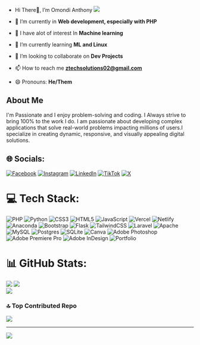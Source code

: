 - Hi There👋, I’m Omondi Anthony [![](https://visitcount.itsvg.in/api?id=zTechCtrl&icon=0&color=0)](https://visitcount.itsvg.in)

- 👀 I’m currently in **Web development, especially with PHP**
- 🌟 I have alot of interest In **Machine learning**
- 🌱 I’m currently learning **ML and Linux**
- 💞️ I’m looking to collaborate on **Dev Projects**
- 📫 How to reach me **ztechsolutions02@gmail.com**
- 😄 Pronouns: **He/Them**
  
<!---
zTechCtrl/zTechCtrl is a ✨ special ✨ repository because its `README.md` (this file) appears on your GitHub profile.
You can click the Preview link to take a look at your changes.
--->
## About Me
I'm Passionate and I enjoy problem-solving and coding. I  Always strive to bring 100% to the work I do. I am passionate about developing complex applications that solve real-world problems impacting millions of users.I specialize in creating dynamic, responsive, and visually appealing digital solutions.


## 🌐 Socials:
[![Facebook](https://img.shields.io/badge/Facebook-%231877F2.svg?logo=Facebook&logoColor=white)](https://facebook.com/https://www.facebook.com/profile.php?id=100092461735549) [![Instagram](https://img.shields.io/badge/Instagram-%23E4405F.svg?logo=Instagram&logoColor=white)](https://instagram.com/@zea_tech_solutions) [![LinkedIn](https://img.shields.io/badge/LinkedIn-%230077B5.svg?logo=linkedin&logoColor=white)](https://linkedin.com/in/https://www.linkedin.com/in/z-tech-146a18278/) [![TikTok](https://img.shields.io/badge/TikTok-%23000000.svg?logo=TikTok&logoColor=white)](https://tiktok.com/@https://www.tiktok.com/@zeatech_solutions?_t=ZM-8ulR0Qh5CoZ&_r=1) [![X](https://img.shields.io/badge/X-black.svg?logo=X&logoColor=white)](https://x.com/@ZeaTechSolutions) 

# 💻 Tech Stack:
![PHP](https://img.shields.io/badge/php-%23777BB4.svg?style=for-the-badge&logo=php&logoColor=white) ![Python](https://img.shields.io/badge/python-3670A0?style=for-the-badge&logo=python&logoColor=ffdd54) ![CSS3](https://img.shields.io/badge/css3-%231572B6.svg?style=for-the-badge&logo=css3&logoColor=white) ![HTML5](https://img.shields.io/badge/html5-%23E34F26.svg?style=for-the-badge&logo=html5&logoColor=white) ![JavaScript](https://img.shields.io/badge/javascript-%23323330.svg?style=for-the-badge&logo=javascript&logoColor=%23F7DF1E) ![Vercel](https://img.shields.io/badge/vercel-%23000000.svg?style=for-the-badge&logo=vercel&logoColor=white) ![Netlify](https://img.shields.io/badge/netlify-%23000000.svg?style=for-the-badge&logo=netlify&logoColor=#00C7B7) ![Anaconda](https://img.shields.io/badge/Anaconda-%2344A833.svg?style=for-the-badge&logo=anaconda&logoColor=white) ![Bootstrap](https://img.shields.io/badge/bootstrap-%238511FA.svg?style=for-the-badge&logo=bootstrap&logoColor=white) ![Flask](https://img.shields.io/badge/flask-%23000.svg?style=for-the-badge&logo=flask&logoColor=white) ![TailwindCSS](https://img.shields.io/badge/tailwindcss-%2338B2AC.svg?style=for-the-badge&logo=tailwind-css&logoColor=white) ![Laravel](https://img.shields.io/badge/laravel-%23FF2D20.svg?style=for-the-badge&logo=laravel&logoColor=white) ![Apache](https://img.shields.io/badge/apache-%23D42029.svg?style=for-the-badge&logo=apache&logoColor=white) ![MySQL](https://img.shields.io/badge/mysql-4479A1.svg?style=for-the-badge&logo=mysql&logoColor=white) ![Postgres](https://img.shields.io/badge/postgres-%23316192.svg?style=for-the-badge&logo=postgresql&logoColor=white) ![SQLite](https://img.shields.io/badge/sqlite-%2307405e.svg?style=for-the-badge&logo=sqlite&logoColor=white) ![Canva](https://img.shields.io/badge/Canva-%2300C4CC.svg?style=for-the-badge&logo=Canva&logoColor=white) ![Adobe Photoshop](https://img.shields.io/badge/adobe%20photoshop-%2331A8FF.svg?style=for-the-badge&logo=adobe%20photoshop&logoColor=white) ![Adobe Premiere Pro](https://img.shields.io/badge/Adobe%20Premiere%20Pro-9999FF.svg?style=for-the-badge&logo=Adobe%20Premiere%20Pro&logoColor=white) ![Adobe InDesign](https://img.shields.io/badge/Adobe%20InDesign-49021F?style=for-the-badge&logo=adobeindesign&logoColor=FF3366) ![Portfolio](https://img.shields.io/badge/Portfolio-%23000000.svg?style=for-the-badge&logo=firefox&logoColor=#FF7139)
# 📊 GitHub Stats:
![](https://github-readme-stats.vercel.app/api?username=zTechCtrl&theme=radical&hide_border=false&include_all_commits=true&count_private=false)
![](https://nirzak-streak-stats.vercel.app/?user=zTechCtrl&theme=radical&hide_border=false)<br/>
![](https://github-readme-stats.vercel.app/api/top-langs/?username=zTechCtrl&theme=radical&hide_border=false&include_all_commits=true&count_private=false&layout=compact)

### 🔝 Top Contributed Repo
![](https://github-contributor-stats.vercel.app/api?username=zTechCtrl&limit=5&theme=radical&combine_all_yearly_contributions=true)

---
[![](https://visitcount.itsvg.in/api?id=zTechCtrl&icon=0&color=0)](https://visitcount.itsvg.in)

<!-- Proudly created with GPRM ( https://gprm.itsvg.in ) -->
